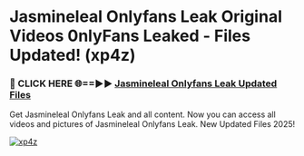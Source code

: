 # Jasmineleal Onlyfans Leak Original Videos 0nlyFans Leaked - Files Updated! (xp4z)

<h3>🔴 CLICK HERE 🌐==►► <a href="https://tinyurl.com/4seja8ks" rel="nofollow">Jasmineleal Onlyfans Leak Updated Files</a></h3>

Get Jasmineleal Onlyfans Leak and all content. Now you can access all videos and pictures of Jasmineleal Onlyfans Leak. New Updated Files 2025!

[![xp4z](https://i.imgur.com/EWjZXRe.gif)](https://tinyurl.com/4seja8ks)
